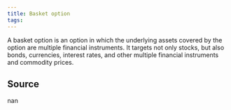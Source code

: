 ```yaml
---
title: Basket option
tags: 
---
```


A basket option is an option in which the underlying assets covered by the option are multiple financial instruments. It targets not only stocks, but also bonds, currencies, interest rates, and other multiple financial instruments and commodity prices.

## Source
nan